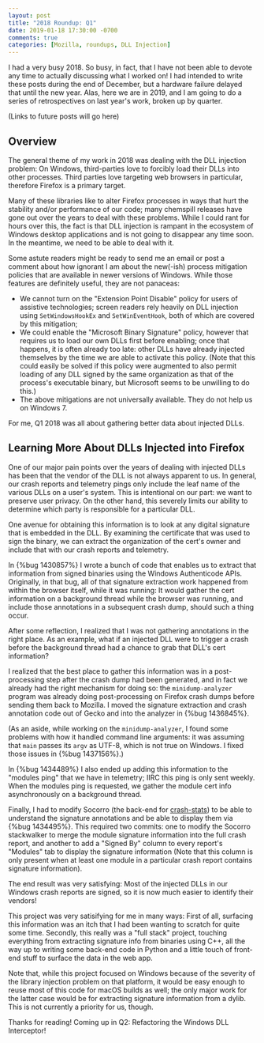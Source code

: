 ```yaml
---
layout: post
title: "2018 Roundup: Q1"
date: 2019-01-18 17:30:00 -0700
comments: true
categories: [Mozilla, roundups, DLL Injection]
---
```

I had a very busy 2018. So busy, in fact, that I have not been able to devote any time to actually 
discussing what I worked on! I had intended to write these posts during the end of December, but a 
hardware failure delayed that until the new year. Alas, here we are in 2019, and I am going to do a 
series of retrospectives on last year's work, broken up by quarter.

(Links to future posts will go here)

Overview
--------

The general theme of my work in 2018 was dealing with the DLL injection problem: On Windows, 
third-parties love to forcibly load their DLLs into other processes. Third parties love targeting 
web browsers in particular, therefore Firefox is a primary target.

Many of these libraries like to alter Firefox processes in ways that hurt the stability and/or performance 
of our code; many chemspill releases have gone out over the years to deal with these problems. While I 
could rant for hours over this, the fact is that DLL injection is rampant in the ecosystem of Windows 
desktop applications and is not going to disappear any time soon. In the meantime, we need to be able 
to deal with it.

Some astute readers might be ready to send me an email or post a comment about how ignorant I am about 
the new(-ish) process mitigation policies that are available in newer versions of Windows. While those 
features are definitely useful, they are not panaceas:

* We cannot turn on the "Extension Point Disable" policy for users of assistive technologies; screen 
  readers rely heavily on DLL injection using `SetWindowsHookEx` and `SetWinEventHook`, both of which 
  are covered by this mitigation;
* We could enable the "Microsoft Binary Signature" policy, however that requires us to load our own 
  DLLs first before enabling; once that happens, it is often already too late: other DLLs have already 
  injected themselves by the time we are able to activate this policy. (Note that this could easily be 
  solved if this policy were augmented to also permit loading of any DLL signed by the same organization 
  as that of the process's executable binary, but Microsoft seems to be unwilling to do this.)
* The above mitigations are not universally available. They do not help us on Windows 7.

For me, Q1 2018 was all about gathering better data about injected DLLs.

Learning More About DLLs Injected into Firefox
----------------------------------------------

One of our major pain points over the years of dealing with injected DLLs has been that the vendor of 
the DLL is not always apparent to us. In general, our crash reports and telemetry pings only include 
the leaf name of the various DLLs on a user's system. This is intentional on our part: we want to 
preserve user privacy. On the other hand, this severely limits our ability to determine which party 
is responsible for a particular DLL.

One avenue for obtaining this information is to look at any digital signature that is embedded in the 
DLL. By examining the certificate that was used to sign the binary, we can extract the organization 
of the cert's owner and include that with our crash reports and telemetry.

In {%bug 1430857%} I wrote a bunch of code that enables us to extract that information from signed 
binaries using the Windows Authenticode APIs. Originally, in that bug, all of that signature extraction 
work happened from within the browser itself, while it was running: It would gather the cert information 
on a background thread while the browser was running, and include those annotations in a subsequent 
crash dump, should such a thing occur.

After some reflection, I realized that I was not gathering annotations in the right place. As an example, 
what if an injected DLL were to trigger a crash before the background thread had a chance to grab 
that DLL's cert information?

I realized that the best place to gather this information was in a post-processing step after the 
crash dump had been generated, and in fact we already had the right mechanism for doing so: the 
`minidump-analyzer` program was already doing post-processing on Firefox crash dumps before sending 
them back to Mozilla. I moved the signature extraction and crash annotation code out of Gecko and 
into the analyzer in {%bug 1436845%}.

(As an aside, while working on the `minidump-analyzer`, I found some problems with how it handled 
command line arguments: it was assuming that `main` passes its `argv` as UTF-8, which is not true on 
Windows. I fixed those issues in {%bug 1437156%}.)

In {%bug 1434489%} I also ended up adding this information to the "modules ping" that we have in 
telemetry; IIRC this ping is only sent weekly. When the modules ping is requested, we gather the 
module cert info asynchronously on a background thread.

Finally, I had to modify Socorro (the back-end for [crash-stats](https://crash-stats.mozilla.com)) to 
be able to understand the signature annotations and be able to display them via {%bug 1434495%}. This 
required two commits: one to modify the Socorro stackwalker to merge the module signature information 
into the full crash report, and another to add a "Signed By" column to every report's "Modules" tab to 
display the signature information (Note that this column is only present when at least one module in 
a particular crash report contains signature information).

The end result was very satisfying: Most of the injected DLLs in our Windows crash reports are signed, 
so it is now much easier to identify their vendors!

This project was very satisifying for me in many ways: First of all, surfacing this information was an 
itch that I had been wanting to scratch for quite some time. Secondly, this really was a "full stack" 
project, touching everything from extracting signature info from binaries using C++, all the way up to 
writing some back-end code in Python and a little touch of front-end stuff to surface the data in the 
web app.

Note that, while this project focused on Windows because of the severity of the library injection 
problem on that platform, it would be easy enough to reuse most of this code for macOS builds as well; 
the only major work for the latter case would be for extracting signature information from a dylib. 
This is not currently a priority for us, though.

Thanks for reading! Coming up in Q2: Refactoring the Windows DLL Interceptor!

